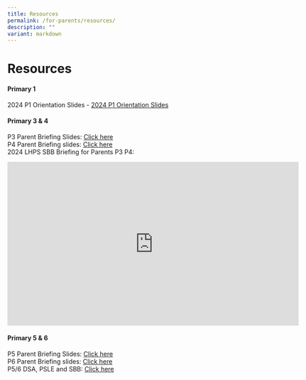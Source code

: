 ```yaml
---
title: Resources
permalink: /for-parents/resources/
description: ""
variant: markdown
---
```

# Resources

<h4><strong>Primary 1</strong></h4>

2024 P1 Orientation Slides - [2024 P1 Orientation Slides](https://drive.google.com/file/d/17bZ7oQ77Z98OABLh2HzaXUmuODFOrPCW/view?usp=sharing)

<h4><strong>Primary 3 &amp; 4</strong></h4>

P3 Parent Briefing Slides: <a href="https://drive.google.com/file/d/15G7xNTLoG3YJL4_VHjIImAgIVt7nk3XB/view?usp=sharing">Click here</a><br> 
P4 Parent Briefing slides: <a href="https://drive.google.com/file/d/1OnsGK_8oDGL6oSwQU7JlnHpO-Q-ucOML/view?usp=sharing">Click here</a><br>
2024 LHPS SBB Briefing for Parents P3 P4: 
<iframe allowfullscreen="" allow="accelerometer; autoplay; clipboard-write; encrypted-media; gyroscope; picture-in-picture; web-share" frameborder="0" title="2024 LHPS SBB Briefing for Parents P3 P4" src="https://www.youtube.com/embed/FLe5Wxd9c9I" height="369" width="656"></iframe>

<h4><strong>Primary 5 &amp; 6</strong></h4>

P5 Parent Briefing Slides: <a href="https://drive.google.com/file/d/167obezzqGMY5VG3Klwvfm4mu4L0jXjC-/view?usp=sharing">Click here</a><br> 
P6 Parent Briefing slides: <a href="https://drive.google.com/file/d/1t4BWjPyy8QoFBOHVDvpY0vPqzJ9w9_4e/view?usp=drive_link">Click here</a><br>
P5/6 DSA, PSLE and SBB: <a href="https://drive.google.com/file/d/12tN4dBy5CxH-Uj85QdlqYoXcFCRXyHDn/view?usp=drive_link">Click here</a><br>